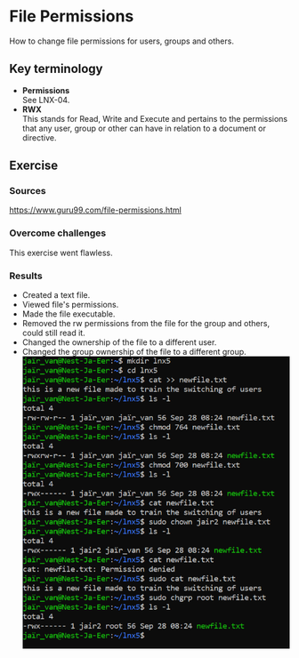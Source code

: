# File Permissions
How to change file permissions for users, groups and others.
## Key terminology
- **Permissions**  
See LNX-04. 
- **RWX**  
This stands for Read, Write and Execute and pertains to the permissions that any user, group or other can have in relation to a document or directive.

## Exercise
### Sources
https://www.guru99.com/file-permissions.html 

 

### Overcome challenges
This exercise went flawless.

### Results
- Created a text file.
- Viewed file's permissions.
- Made the file executable.
- Removed the rw permissions from the file for the group and others, could still read it.
- Changed the ownership of the file to a different user.
- Changed the group ownership of the file to a different group. ![filepermissions](https://github.com/Techgrounds-Cloud-9/cloud-9-jairvaneer/blob/0b056e9ea761aa2a5e51d7433b582a5c392520a4/00_includes/Sprint%201/Screenshots%20Linux/LNX-05%20File%20Permissions/LNX-05%20Exercise%201%20-%20%231_File%20Permissions.png)